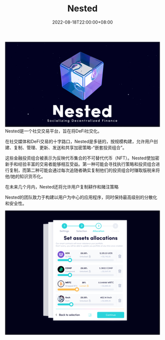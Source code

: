 ﻿---
title: "Nested"
description: "Nested是一个社交交易平台，旨在将DeFi社交化。"
date: 2022-08-18T22:00:00+08:00
lastmod: 2022-08-18T10:00:00+08:00
draft: false
authors: ["Cindy"]
featuredImage: "nested.png"
tags: ["DeFi","Nested"]
categories: ["nfts"]
nfts: ["DeFi"]
blockchain: ""
website: "https://nested.fi/"
twitter: "https://twitter.com/NestedFi"
discord: "https://discord.com/invite/VW8ZZsACzd"
telegram: "https://t.me/NestedFinanceChannel"
github: "https://github.com/NestedFi/nested-core-lego"
youtube: "https://www.youtube.com/channel/UCjOGRY8UjYoNvLBJtyZWmCw/featured"
twitch: ""
facebook: "https://www.facebook.com/Nested.fi"
instagram: ""
reddit: "https://www.reddit.com/r/nested/"
medium: "https://nestedfi.medium.com/"
steam: ""
gitbook: ""
googleplay: ""
appstore: ""
status: "Live"
weight: 
lightgallery: true
toc: true
pinned: false
recommend: false
recommend1: false
---
![image-20220819144436513](image-20220819144436513.png)Nested是一个社交交易平台，旨在将DeFi社交化。

在社交媒体和DeFi交易的十字路口，Nested是多链的，按规模构建，允许用户创建、复制、管理、更新、发送和共享加密策略-“嵌套投资组合”。

这些金融投资组合被表示为反映代币集合的不可替代代币（NFT）。Nested使加密新手和经验丰富的交易者能够相互受益。第一种可能会寻找执行策略和投资组合进行复制，而第二种可能会通过每次追随者确实复制他们的投资组合时赚取版税来将他/她的知识货币化。

在未来几个月内，Nested还将允许用户复制耕作和赌注策略

Nested的团队致力于构建以用户为中心的应用程序，同时保持最高级别的分散化和安全性。

![img](647b0e70f1c185316f8f7079a779c9d0.png)